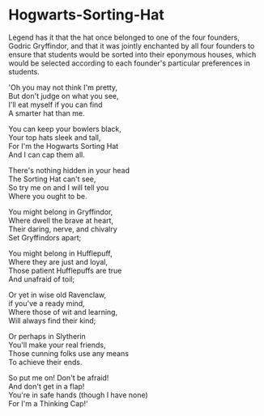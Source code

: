 # Hogwarts-Sorting-Hat
Legend has it that the hat once belonged to one of the four founders, Godric Gryffindor, and that it was jointly enchanted by all four founders to ensure that students would be sorted into their eponymous houses, which would be selected according to each founder's particular preferences in students.

'Oh you may not think I'm pretty, <br />
But don't judge on what you see,  <br />
I'll eat myself if you can find<br />
A smarter hat than me.<br />


You can keep your bowlers black,<br />
Your top hats sleek and tall,<br />
For I'm the Hogwarts Sorting Hat<br />
And I can cap them all.<br />


There's nothing hidden in your head<br />
The Sorting Hat can't see,<br />
So try me on and I will tell you<br />
Where you ought to be.<br />


You might belong in Gryffindor,<br />
Where dwell the brave at heart,<br />
Their daring, nerve, and chivalry<br />
Set Gryffindors apart;<br />


You might belong in Hufflepuff,<br />
Where they are just and loyal,<br />
Those patient Hufflepuffs are true<br />
And unafraid of toil;<br />


Or yet in wise old Ravenclaw,<br />
if you've a ready mind,<br />
Where those of wit and learning,<br />
Will always find their kind;<br />


Or perhaps in Slytherin<br />
You'll make your real friends,<br />
Those cunning folks use any means<br />
To achieve their ends.<br />


So put me on! Don't be afraid!<br />
And don't get in a flap!<br />
You're in safe hands (though I have none)<br />
For I'm a Thinking Cap!'<br />
